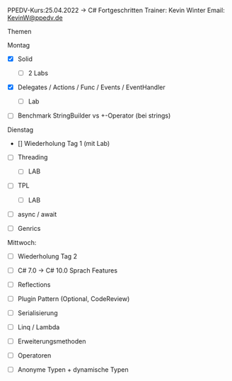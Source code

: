 PPEDV-Kurs:25.04.2022 -> C# Fortgeschritten
Trainer: Kevin Winter
Email: KevinW@ppedv.de

Themen

Montag 

- [x] Solid 
    - [ ] 2 Labs
- [x] Delegates / Actions / Func / Events / EventHandler
    - [ ] Lab
- [ ] Benchmark StringBuilder vs +-Operator (bei strings)


Dienstag

- [] Wiederholung Tag 1 (mit Lab)
- [ ] Threading
    - [ ] LAB
- [ ] TPL
    - [ ] LAB
- [ ] async / await

- [ ] Genrics

Mittwoch:

- [ ] Wiederholung Tag 2
- [ ] C# 7.0 -> C# 10.0 Sprach Features
- [ ] Reflections 
 - [ ] Plugin Pattern (Optional, CodeReview)
- [ ] Serialisierung
- [ ] Linq / Lambda 
- [ ] Erweiterungsmethoden  
- [ ] Operatoren
- [ ] Anonyme Typen + dynamische Typen













